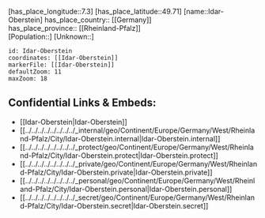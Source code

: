 ﻿---
location: [49.71,7.3] 
mapzoom: [7,12] 
mapmarker: city 
type: City
tags:
- geo/City


SpocWebEntityId: 31086
isDeleted: false
confidential: public

---
[has_place_longitude::7.3] 
[has_place_latitude::49.71] 
[name::Idar-Oberstein] 
has_place_country:: [[Germany]]  
has_place_province:: [[Rheinland-Pfalz]]  
[Population::] 
[Unknown::] 


```leaflet
id: Idar-Oberstein
coordinates: [[Idar-Oberstein]] 
markerFile: [[Idar-Oberstein]] 
defaultZoom: 11 
maxZoom: 18
```


## Confidential Links & Embeds: 
- [[Idar-Oberstein|Idar-Oberstein]]  
- [[../../../../../../../../_internal/geo/Continent/Europe/Germany/West/Rheinland-Pfalz/City/Idar-Oberstein.internal|Idar-Oberstein.internal]] 
- [[../../../../../../../../_protect/geo/Continent/Europe/Germany/West/Rheinland-Pfalz/City/Idar-Oberstein.protect|Idar-Oberstein.protect]] 
- [[../../../../../../../../_private/geo/Continent/Europe/Germany/West/Rheinland-Pfalz/City/Idar-Oberstein.private|Idar-Oberstein.private]] 
- [[../../../../../../../../_personal/geo/Continent/Europe/Germany/West/Rheinland-Pfalz/City/Idar-Oberstein.personal|Idar-Oberstein.personal]] 
- [[../../../../../../../../_secret/geo/Continent/Europe/Germany/West/Rheinland-Pfalz/City/Idar-Oberstein.secret|Idar-Oberstein.secret]] 
